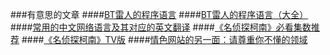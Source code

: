 ###有意思的文章
####[BT雷人的程序语言](http://coolshell.cn/articles/1142.html)
####[BT雷人的程序语言（大全）](http://coolshell.cn/articles/4458.html)
####[常用的中文网络语言及其对应的英文翻译](http://www.geekfan.net/10871/)
####[《名侦探柯南》必看集数推荐](http://news.missevan.cn/news/article?newsid=18843)
####[《名侦探柯南》TV版](http://www.acfun.tv/v/ac875232)
####[情色网站的另一面：请尊重你不懂的领域](http://tech2ipo.com/59723?utm_source=startup&utm_medium=startup_AD&utm_campaign=startup)
